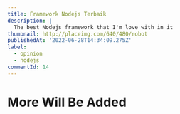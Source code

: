 ```yaml
---
title: Framework Nodejs Terbaik
description: |
  The best Nodejs framework that I'm love with in it
thumbnail: http://placeimg.com/640/480/robot
publishedAt: '2022-06-28T14:34:09.275Z'
label:
  - opinion
  - nodejs
commentId: 14
---
```


# More Will Be Added
